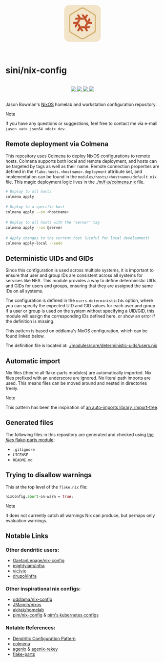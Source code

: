 <div align="center">
  <img src="https://raw.githubusercontent.com/sini/nix-config/main/modules/docs/logo/logo.png" width="120px" />
</div>

<br />
<br>

# sini/nix-config

<br>
<div align="center">
    <a href="https://github.com/sini/nix-config/stargazers">
        <img src="https://img.shields.io/github/stars/sini/nix-config?color=c14d26&labelColor=0b0b0b&style=for-the-badge&logo=starship&logoColor=c14d26">
    </a>
    <a href="https://github.com/sini/nix-config">
        <img src="https://img.shields.io/github/repo-size/sini/nix-config?color=c14d26&labelColor=0b0b0b&style=for-the-badge&logo=github&logoColor=c14d26">
    </a>
    <a href="https://nixos.org">
        <img src="https://img.shields.io/badge/NixOS-unstable-blue.svg?style=for-the-badge&labelColor=0b0b0b&logo=NixOS&logoColor=c14d26&color=c14d26">
    </a>
    <a href="https://github.com/sini/nix-config/blob/main/LICENSE">
        <img src="https://img.shields.io/static/v1.svg?style=for-the-badge&label=License&message=MIT&colorA=0b0b0b&colorB=c14d26&logo=unlicense&logoColor=c14d26"/>
    </a>
</div>
<br>

Jason Bowman's [NixOS](https://nix.dev) homelab and workstation configuration repository.

> [!NOTE]
> If you have any questions or suggestions, feel free to contact me via e-mail `jason <at> json64 <dot> dev`.

## Remote deployment via Colmena

This repository uses [Colmena](https://github.com/zhaofengli/colmena) to deploy NixOS configurations to remote hosts.
Colmena supports both local and remote deployment, and hosts can be targeted by tags as well as their name.
Remote connection properties are defined in the `flake.hosts.<hostname>.deployment` attribute set, and implementation
can be found in the `modules/hosts/<hostname>/default.nix` file. This magic deployment logic lives in the
[./m/f-p/colmena.nix](modules/flake-parts/colmena.nix) file.

```bash
# Deploy to all hosts
colmena apply

# Deploy to a specific host
colmena apply --on <hostname>

# Deploy to all hosts with the "server" tag
colmena apply --on @server

# Apply changes to the current host (useful for local development)
colmena apply-local --sudo
```

## Deterministic UIDs and GIDs

Since this configuration is used across multiple systems, it is important to
ensure that user and group IDs are consistent across all systems for services
like NFS. This module provides a way to define deterministic UIDs and GIDs
for users and groups, ensuring that they are assigned the same IDs on all systems.

The configuration is defined in the `users.deterministicIds` option, where you can
specify the expected UID and GID values for each user and group. If a user or
group is used on the system without specifying a UID/GID, this module will assign
the corresponding IDs defined here, or show an error if the definition is missing.

This pattern is based on oddlama's NixOS configuration, which can be found linked below.

The definition file is located at: [./modules/core/deterministic-uids/users.nix](./modules/core/deterministic-uids/users.nix)

## Automatic import

Nix files (they're all flake-parts modules) are automatically imported.
Nix files prefixed with an underscore are ignored.
No literal path imports are used.
This means files can be moved around and nested in directories freely.

> [!NOTE]
> This pattern has been the inspiration of [an auto-imports library, import-tree](https://github.com/vic/import-tree).

## Generated files

The following files in this repository are generated and checked
using [the _files_ flake-parts module](https://github.com/mightyiam/files):

- `.gitignore`
- `LICENSE`
- `README.md`

## Trying to disallow warnings

This at the top level of the `flake.nix` file:

```nix
nixConfig.abort-on-warn = true;
```

> [!NOTE]
> It does not currently catch all warnings Nix can produce, but perhaps only evaluation warnings.

## Notable Links

### Other dendritic users:

- [GaetanLepage/nix-config](https://github.com/GaetanLepage/nix-config/)
- [mightyiam/infra](https://github.com/mightyiam/infra)
- [vic/vix](https://github.com/vic/vix)
- [drupol/infra](https://github.com/drupol/infra/tree/master)

### Other inspirational nix configs:

- [oddlama/nix-config](https://github.com/oddlama/nix-config/)
- [JManch/nixos](https://github.com/JManch/nixos)
- [akirak/homelab](https://github.com/akirak/nix-config/)
- [pim/nix-config](https://git.kun.is/pim/nixos-configs) & [pim's kubernetes configs](https://git.kun.is/home/kubernetes-deployments)

### Notable References:

- [Dendritic Configuration Pattern](https://github.com/mightyiam/dendritic)
- [colmena](https://github.com/zhaofengli/colmena)
- [agenix](https://github.com/ryantm/agenix) & [agenix-rekey](https://github.com/oddlama/agenix-rekey)
- [flake-parts](https://flake.parts/)
